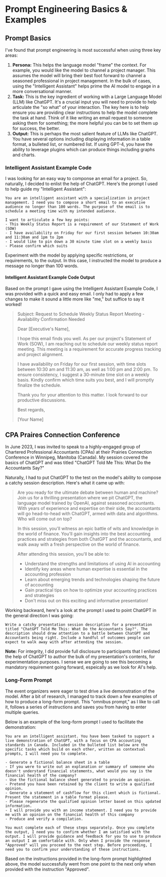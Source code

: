 # Prompt Engineering Basics & Examples

## Prompt Basics

I've found that prompt engineering is most successful when using three key areas:

1. **Persona:** This helps the language model "frame" the context. For example, you would like the model to channel a project manager. This assumes the model will bring their best foot forward to channel a seasoned professional in project management. In the bulk of cases, using the "Intelligent Assistant" helps prime the AI model to engage in a more conversational manner.
2. **Task:** This is the key ingredient of working with a Large Language Model (LLM) like ChatGPT. It's a crucial input you will need to provide to help articulate the "so what" of your interaction. The key here is to help ensure you are providing clear instructions to help the model complete the task at hand. Think of it like writing an email request to someone asking them for something; the more helpful you can be to set them up for success, the better.
3. **Output:** This is perhaps the most salient feature of LLMs like ChatGPT. You have several options including displaying information in a table format, a bulleted list, or numbered list. If using GPT-4, you have the ability to leverage plugins which can produce things including graphs and charts.

### Intelligent Assistant Example Code

I was looking for an easy way to componse an email for a project. So, naturally, I decided to enlist the help of ChatGPT. Here's the prompt I used to help guide my "Intelligent Assistant":

```
You are an intelligent assistant with a specialization in project management. I need you to compose a short email to an executive audience no longer than 100 words. The purpose of the email is to schedule a meeting time with my intended audience.

I want to articulate a few key points:
- This Weekly Status Report is a requirement of our Statement of Work (SOW)
- I have availability on Friday for our first session between 10:30am and 11:30am and 1pm to 2pm
- I would like to pin down a 30 minute time slot on a weekly basis
- Please confirm which suits
```
Experiment with the model by applying specific restrictions, or requirements, to the output. In this case, I instructed the model to produce a message no longer than 100 words.

#### Intelligent Assistant Example Code Output

Based on the prompt I gave using the Intelligent Assistant Example Code, I was provided with a quick and easy email. I only had to apply a few changes to make it sound a little more like "me," but suffice to say it worked! 

> Subject: Request to Schedule Weekly Status Report Meeting - Availability Confirmation Needed
>
> Dear [Executive's Name],
>
>I hope this email finds you well. As per our project's Statement of Work (SOW), I am reaching out to schedule our weekly status report meeting. This meeting is a requirement for accurate progress tracking and project alignment.
>
>I have availability on Friday for our first session, with time slots between 10:30 am and 11:30 am, as well as 1:00 pm and 2:00 pm. To ensure consistency, I suggest a 30-minute time slot on a weekly basis. Kindly confirm which time suits you best, and I will promptly finalize the schedule.
>
>Thank you for your attention to this matter. I look forward to our productive discussions.
>
>Best regards,
>
>[Your Name]

## CPA Praires Connection Conference

In June 2023, I was invited to speak to a highly-engaged group of Chartered Professional Accountants (CPAs) at their Prairies Connection Conference in Winnipeg, Manitoba (Canada). My session covered the basics of ChatGPT and was titled "ChatGPT Told Me This: What Do the Accountants Say?"

Naturally, I had to put ChatGPT to the test on the model's ability to compose a catchy session description. Here's what it came up with:

> Are you ready for the ultimate debate between human and machine? Join us for a thrilling presentation where we pit ChatGPT, the language model trained by OpenAI, against seasoned accountants. With years of experience and expertise on their side, the accountants will go head-to-head with ChatGPT, armed with data and algorithms. Who will come out on top?
>
> In this session, you'll witness an epic battle of wits and knowledge in the world of finance. You'll gain insights into the best accounting practices and strategies from both ChatGPT and the accountants, and walk away with a fresh perspective on the world of finance.
>
> After attending this session, you'll be able to:
>
> * Understand the strengths and limitations of using AI in accounting
> * Identify key areas where human expertise is essential in the accounting profession
> * Learn about emerging trends and technologies shaping the future of accounting
> * Gain practical tips on how to optimize your accounting practices and strategies
> * Don't miss out on this exciting and informative presentation!
>

Working backward, here's a look at the prompt I used to point ChatGPT in the general direction I was going:

```
Write a catchy presentation session description for a presentation titled "ChatGPT Told Me This: What Do the Accountants Say?". The description should draw attention to a battle between ChatGPT and Accountants being right. Include a handful of outcomes people can expect to walk away with after attending the session.
```
**Note:** For integrity, I did provide full disclosure to participants that I enlisted the help of ChatGPT to author the bulk of my presentation's contents, for experimentation purposes. I sense we are going to see this becoming a mandatory requirement going forward, espeically as we look for AI's help.

### Long-Form Prompt

The event organizers were eager to test drive a live demonstration of the model. After a bit of research, I managed to track down a few examples of how to produce a long-form prompt. This "omnibus prompt," as I like to call it, follows a series of instructions and saves you from having to enter multiple queries.

Below is an example of the long-form prompt I used to facilitate the demonstration:

```
You are an intelligent assistant. You have been tasked to support a live demonstration of ChatGPT, with a focus on CPA accounting standards in Canada. Included in the bulleted list below are the specific tasks which build on each other, written as contextual prompts, I will need you to complete.

- Generate a fictional balance sheet in a table
- If you were to write out an explanation or summary of someone who doesn't understand financial statements, what would you say is the financial health of the company?
- Use the fictional balance sheet generated to provide an opinion.
- Pretend you have been retained by the client to write a qualified opinion.
- Generate a statement of cashflow for this client which is fictional. Present the statement in a table format please.
- Please regenerate the qualified opinion letter based on this updated information.
- I will provide you with an income statement. I need you to provide me with an opinion on the financial health of this company
- Produce and verify a compilation.

You must complete each of these steps separately. Once you complete the output, I need you to confirm whether I am satisfied with the output. I will provide guidance and feedback for you to use to produce an output I am comfortable with. Only when I provide the response "Approved" will you proceed to the next step. Before proceeding, I need you to confirm your understanding of these instructions.
```
Based on the instructions provided in the long-form prompt highlighted above, the model successfully went from one point to the next only when provided with the instruction "Approved".
